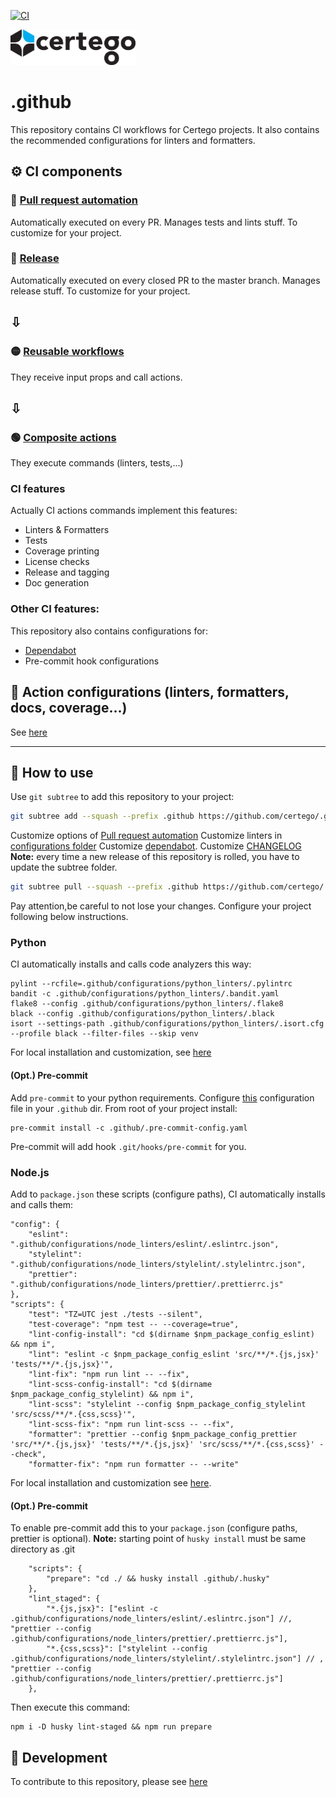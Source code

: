 [![CI](https://github.com/certego/.github/actions/workflows/pull_request_automation.yml/badge.svg)](https://github.com/certego/.github/actions/workflows/pull_request_automation.yml)

<img src="Certego.png" alt="Certego" width="200" />

# .github

This repository contains CI workflows for Certego projects.
It also contains the recommended configurations for linters and formatters.

## ⚙️ CI components
### 🔴 [Pull request automation](workflows/pull_request_automation.yml)
Automatically executed on every PR. Manages tests and lints stuff. To customize for your project.
### 🔴 [Release](workflows/release.yml)
Automatically executed on every closed PR to the master branch. Manages release stuff. To customize for your project.
## ⇩
### 🟡 [Reusable workflows](workflows/)
They receive input props and call actions.
## ⇩
### 🟢 [Composite actions](actions/)
They execute commands (linters, tests,...)

### CI features
Actually CI actions commands implement this features:
- Linters & Formatters
- Tests
- Coverage printing
- License checks
- Release and tagging
- Doc generation

### Other CI features:
This repository also contains configurations for:
- [Dependabot](dependabot.yml)
- Pre-commit hook configurations

## 🧰 Action configurations (linters, formatters, docs, coverage...)
See [here](configurations/)

---

## 📖 How to use
Use `git subtree` to add this repository to your project:
```bash
git subtree add --squash --prefix .github https://github.com/certego/.github.git main  && rm -rf .github/.github
```
Customize options of [Pull request automation](workflows/pull_request_automation.yml)
Customize linters in [configurations folder](configurations/)
Customize [dependabot](dependabot.yml).
Customize [CHANGELOG](CHANGELOG.md)
**Note:** every time a new release of this repository is rolled, you have to update the subtree folder.
```bash
git subtree pull --squash --prefix .github https://github.com/certego/.github  main && rm -rf .github/.github

```
Pay attention,be careful to not lose your changes.
Configure your project following below instructions.

### Python
CI automatically installs and calls code analyzers this way:
```
pylint --rcfile=.github/configurations/python_linters/.pylintrc
bandit -c .github/configurations/python_linters/.bandit.yaml
flake8 --config .github/configurations/python_linters/.flake8
black --config .github/configurations/python_linters/.black
isort --settings-path .github/configurations/python_linters/.isort.cfg --profile black --filter-files --skip venv
```
For local installation and customization, see [here](configurations/python_linters/README.md)

#### (Opt.) Pre-commit
Add `pre-commit` to your python requirements.
Configure [this](.pre-commit-config.yaml) configuration file in your `.github` dir.
From root of your project install:
```
pre-commit install -c .github/.pre-commit-config.yaml
```
Pre-commit will add hook `.git/hooks/pre-commit` for you.

### Node.js
Add to `package.json` these scripts (configure paths), CI automatically installs and calls them:
```
"config": {
    "eslint": ".github/configurations/node_linters/eslint/.eslintrc.json",
    "stylelint": ".github/configurations/node_linters/stylelint/.stylelintrc.json",
    "prettier": ".github/configurations/node_linters/prettier/.prettierrc.js"
},
"scripts": {
    "test": "TZ=UTC jest ./tests --silent",
    "test-coverage": "npm test -- --coverage=true",
    "lint-config-install": "cd $(dirname $npm_package_config_eslint) && npm i",
    "lint": "eslint -c $npm_package_config_eslint 'src/**/*.{js,jsx}' 'tests/**/*.{js,jsx}'",
    "lint-fix": "npm run lint -- --fix",
    "lint-scss-config-install": "cd $(dirname $npm_package_config_stylelint) && npm i",
    "lint-scss": "stylelint --config $npm_package_config_stylelint 'src/scss/**/*.{css,scss}'",
    "lint-scss-fix": "npm run lint-scss -- --fix",
    "formatter": "prettier --config $npm_package_config_prettier 'src/**/*.{js,jsx}' 'tests/**/*.{js,jsx}' 'src/scss/**/*.{css,scss}' --check",
    "formatter-fix": "npm run formatter -- --write"
```
For local installation and customization see [here](configurations/node_linters/README.md).

#### (Opt.) Pre-commit
To enable pre-commit add this to your `package.json` (configure paths, prettier is optional).
**Note:** starting point of `husky install` must be same directory as .git
```
    "scripts": {
        "prepare": "cd ./ && husky install .github/.husky"
    },
    "lint_staged": {
        "*.{js,jsx}": ["eslint -c .github/configurations/node_linters/eslint/.eslintrc.json"] //, "prettier --config .github/configurations/node_linters/prettier/.prettierrc.js"],
        "*.{css,scss}": ["stylelint --config .github/configurations/node_linters/stylelint/.stylelintrc.json"] // , "prettier --config .github/configurations/node_linters/prettier/.prettierrc.js"]
    },
```
Then execute this command:
```
npm i -D husky lint-staged && npm run prepare
```


## 🔧 Development
To contribute to this repository, please see [here](README.dev.md)
